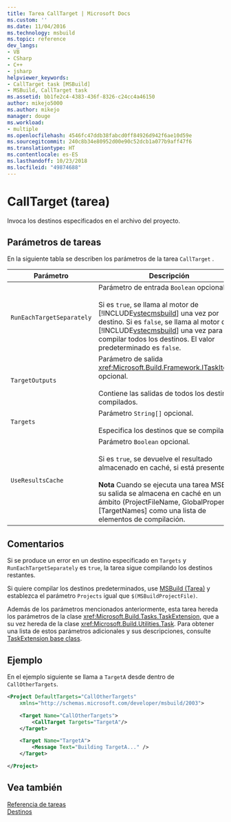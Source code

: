 ```yaml
---
title: Tarea CallTarget | Microsoft Docs
ms.custom: ''
ms.date: 11/04/2016
ms.technology: msbuild
ms.topic: reference
dev_langs:
- VB
- CSharp
- C++
- jsharp
helpviewer_keywords:
- CallTarget task [MSBuild]
- MSBuild, CallTarget task
ms.assetid: bb1fe2c4-4383-436f-8326-c24cc4a46150
author: mikejo5000
ms.author: mikejo
manager: douge
ms.workload:
- multiple
ms.openlocfilehash: 4546fc47ddb38fabcd0ff84926d942f6ae10d59e
ms.sourcegitcommit: 240c8b34e80952d00e90c52dcb1a077b9aff47f6
ms.translationtype: HT
ms.contentlocale: es-ES
ms.lasthandoff: 10/23/2018
ms.locfileid: "49874688"
---
```

# <a name="calltarget-task"></a>CallTarget (tarea)
Invoca los destinos especificados en el archivo del proyecto.  

## <a name="task-parameters"></a>Parámetros de tareas  
 En la siguiente tabla se describen los parámetros de la tarea `CallTarget` .  


| Parámetro | Descripción |
|---------------------------| - |
| `RunEachTargetSeparately` | Parámetro de entrada `Boolean` opcional.<br /><br /> Si es `true`, se llama al motor de [!INCLUDE[vstecmsbuild](../extensibility/internals/includes/vstecmsbuild_md.md)] una vez por destino. Si es `false`, se llama al motor de [!INCLUDE[vstecmsbuild](../extensibility/internals/includes/vstecmsbuild_md.md)] una vez para compilar todos los destinos. El valor predeterminado es `false`. |
| `TargetOutputs` | Parámetro de salida <xref:Microsoft.Build.Framework.ITaskItem>`[]` opcional.<br /><br /> Contiene las salidas de todos los destinos compilados. |
| `Targets` | Parámetro `String[]` opcional.<br /><br /> Especifica los destinos que se compilarán. |
| `UseResultsCache` | Parámetro `Boolean` opcional.<br /><br /> Si es `true`, se devuelve el resultado almacenado en caché, si está presente.<br /><br /> **Nota** Cuando se ejecuta una tarea MSBuild, su salida se almacena en caché en un ámbito (ProjectFileName, GlobalProperties)[TargetNames] como una lista de elementos de compilación. |

## <a name="remarks"></a>Comentarios  
 Si se produce un error en un destino especificado en `Targets` y `RunEachTargetSeparately` es `true`, la tarea sigue compilando los destinos restantes.  

 Si quiere compilar los destinos predeterminados, use [MSBuild (Tarea)](../msbuild/msbuild-task.md) y establezca el parámetro `Projects` igual que `$(MSBuildProjectFile)`.  

 Además de los parámetros mencionados anteriormente, esta tarea hereda los parámetros de la clase <xref:Microsoft.Build.Tasks.TaskExtension>, que a su vez hereda de la clase <xref:Microsoft.Build.Utilities.Task>. Para obtener una lista de estos parámetros adicionales y sus descripciones, consulte [TaskExtension base class](../msbuild/taskextension-base-class.md).  

## <a name="example"></a>Ejemplo  
 En el ejemplo siguiente se llama a `TargetA` desde dentro de `CallOtherTargets`.  

```xml  
<Project DefaultTargets="CallOtherTargets"  
    xmlns="http://schemas.microsoft.com/developer/msbuild/2003">  

    <Target Name="CallOtherTargets">  
        <CallTarget Targets="TargetA"/>  
    </Target>  

    <Target Name="TargetA">  
        <Message Text="Building TargetA..." />  
    </Target>  

</Project>  
```  

## <a name="see-also"></a>Vea también  
 [Referencia de tareas](../msbuild/msbuild-task-reference.md)   
 [Destinos](../msbuild/msbuild-targets.md)